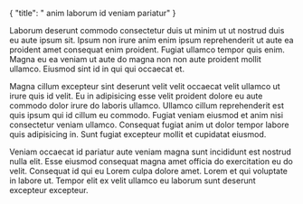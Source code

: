 {
  "title": " anim laborum id veniam pariatur"
}

Laborum deserunt commodo consectetur duis ut minim ut ut nostrud duis eu aute ipsum sit. Ipsum non irure anim enim ipsum reprehenderit ut aute ea proident amet consequat enim proident. Fugiat ullamco tempor quis enim. Magna eu ea veniam ut aute do magna non non aute proident mollit ullamco. Eiusmod sint id in qui qui occaecat et.

Magna cillum excepteur sint deserunt velit velit occaecat velit ullamco ut irure quis id velit. Eu in adipisicing esse velit proident dolore eu aute commodo dolor irure do laboris ullamco. Ullamco cillum reprehenderit est quis ipsum qui id cillum eu commodo. Fugiat veniam eiusmod et anim nisi consectetur veniam ullamco. Consequat fugiat anim ut dolor tempor labore quis adipisicing in. Sunt fugiat excepteur mollit et cupidatat eiusmod.

Veniam occaecat id pariatur aute veniam magna sunt incididunt est nostrud nulla elit. Esse eiusmod consequat magna amet officia do exercitation eu do velit. Consequat id qui eu Lorem culpa dolore amet. Lorem et qui voluptate in labore ut. Tempor elit ex velit ullamco eu laborum sunt deserunt excepteur excepteur.